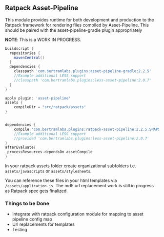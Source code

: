 ## Ratpack Asset-Pipeline

This module provides runtime for both development and production to the Ratpack framework for rendering files compiled by Asset-Pipeline. This should be paired with the asset-pipeline-gradle plugin appropriately

**NOTE**: This is a WORK IN PROGRESS. 

```groovy
buildscript {
  repositories {
    mavenCentral()
  }
  dependencies {
    classpath 'com.bertramlabs.plugins:asset-pipeline-gradle:2.2.5'
    //Example additional LESS support
    //classpath 'com.bertramlabs.plugins:less-asset-pipeline:2.0.7'
  }
}

apply plugin: 'asset-pipeline'
assets {
    compileDir = "src/ratpack/assets"
}


dependencies {
	compile 'com.bertramlabs.plugins:ratpack-asset-pipeline:2.2.5.SNAPSHOT'
	//Example additional LESS support
    //provided 'com.bertramlabs.plugins:less-asset-pipeline:2.0.7'
}
afterEvaluate{
 processResources.dependsOn assetCompile
}
```

In your ratpack assets folder create organizational subfolders i.e. `assets/javascripts` or `assets/stylesheets`.

You can reference these files in your html templates via `/assets/application.js`. The md5 url replacement work is still in progress as Ratpack spec gets finalized.

### Things to be Done

* Integrate with ratpack configuration module for mapping to asset pipeline config map
* Url replacements for templates
* Testing